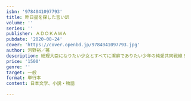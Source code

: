 ```yaml
---
isbn: '9784041097793'
title: 昨日星を探した言い訳
volume: ''
series: ''
publisher: ＡＤＯＫＡＷＡ
pubdate: '2020-08-24'
cover: 'https://cover.openbd.jp/9784041097793.jpg'
author: 河野裕／著
description: 総理大臣になりたい少女とすべてに潔癖でありたい少年の純愛共同戦線！
price: '1500'
genre: ''
target: 一般
format: 単行本
content: 日本文学、小説・物語

---
```

